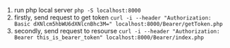 1. run php local server `php -S localhost:8000`
2. firstly, send request to get token 
    `curl -i --header "Authorization: Basic dXNlcm5hbWU6dXNlcnBhc3M=" localhost:8000/Bearer/getToken.php`
3. secondly, send request to resourse 
    `curl -i --header "Authorization: Bearer this_is_bearer_token" localhost:8000/Bearer/index.php`